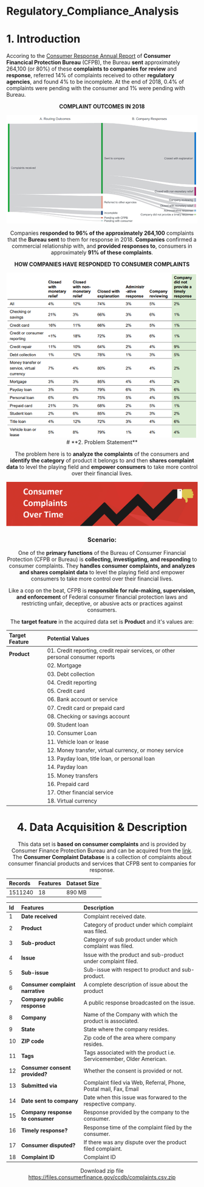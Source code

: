 # Regulatory_Compliance_Analysis
<a id = Section1></a>
# **1. Introduction**

Accoring to the <a href = "https://files.consumerfinance.gov/f/documents/cfpb_consumer-response-annual-report_2018.pdf">Consumer Response Annual Report</a> of **Consumer Financical Protection Bureau** (CFPB), the Bureau **sent**
approximately 264,100 (or 80%) of these **complaints to companies for review** and **response**, referred 14% of complaints received to other **regulatory agencies**, and found 4% to be incomplete. At the end of 2018, 0.4% of complaints were pending with the consumer and 1% were pending with Bureau.

**<center>COMPLAINT OUTCOMES IN 2018<center></center>**
<center><img src = "https://raw.githubusercontent.com/insaid2018/Domain_Case_Studies/master/Finance/Customer%20Compalints%20Analysis%201.png"></center>

Companies **responded to 96% of the approximately 264,100** complaints that the **Bureau sent** to them for response in 2018. **Companies** confirmed a commercial relationship with, and **provided responses to**, consumers in approximately **91% of these complaints**. 

**<center>HOW COMPANIES HAVE RESPONDED TO CONSUMER COMPLAINTS</center>**
<center><img src = "https://raw.githubusercontent.com/insaid2018/Domain_Case_Studies/master/Finance/Customer%20Complaints%20Analysis%202.png"></center>
<a id = Section2></a>
# **2. Problem Statement**

The problem here is to **analyze the complaints** of the consumers and **identify the category** of product it belongs to and then **shares complaint data** to level the playing field and **empower consumers** to take more control over their financial lives.

<center><img src = "https://raw.githubusercontent.com/insaid2018/Domain_Case_Studies/master/Finance/Customer%20Complaints%20Analysis%203.png"></center>

**<h3>Scenario:</h3>**

One of the **primary functions** of the Bureau of Consumer Financial Protection (CFPB or Bureau) is **collecting, investigating, and responding** to consumer complaints. They **handles consumer complaints, and analyzes and shares complaint data** to level the playing field and empower consumers to take more control over their financial lives.

Like a cop on the beat, CFPB is **responsible for rule-making, supervision, and enforcement** of Federal consumer financial protection laws and restricting unfair, deceptive, or abusive acts or practices against consumers.

The **target feature** in the acquired data set is **Product** and it's values are:

|Target Feature|Potential Values|
| :-- | :-- |
|**Product**|01. Credit reporting, credit repair services, or other personal consumer reports|
||02. Mortgage|
||03. Debt collection|
||04. Credit reporting|
||05. Credit card|
||06. Bank account or service|
||07. Credit card or prepaid card|
||08. Checking or savings account|
||09. Student loan|
||10. Consumer Loan|
||11. Vehicle loan or lease|
||12. Money transfer, virtual currency, or money service|
||13. Payday loan, title loan, or personal loan|
||14. Payday loan|
||15. Money transfers|
||16. Prepaid card|
||17. Other financial service|
||18. Virtual currency|

<a id=Section4></a>
# **4. Data Acquisition & Description**

This data set is **based on consumer complaints** and is provided by Consumer Finance Protection Bureau and can be acquired from the <a href="https://www.consumerfinance.gov/data-research/consumer-complaints/">link</a>. The **Consumer Complaint Database** is a collection of complaints about consumer financial products and services that CFPB sent to companies for response.

| Records | Features | Dataset Size |
| :-- | :-- | :-- |
| 1511240 | 18 | 890 MB|

| Id | Features | Description |
| :--| :--| :--|
|1|**Date received**|Complaint received date.|
|2|**Product**|Category of product under which complaint was filed.|
|3|**Sub-product**|Category of sub product under which complaint was filed.|
|4|**Issue**|Issue with the product and sub-product under complaint filed.|
|5|**Sub-issue**|Sub-issue with respect to product and sub-product.|
|6|**Consumer complaint narrative**|A complete description of issue about the product|
|7|**Company public response**|A public response broadcasted on the issue.|
|8|**Company**|Name of the Company with which the product is associated.|
|9|**State**|State where the company resides.|
|10|**ZIP code**|Zip code of the area where company resides.|
|11|**Tags**|Tags associated with the product i.e. Servicemember, Older American.|
|12|**Consumer consent provided?**|Whether the consent is provided or not.|
|13|**Submitted via**|Complaint filed via Web, Referral, Phone, Postal mail, Fax, Email|
|14|**Date sent to company**|Date when this issue was forwared to the respective company.|
|15|**Company response to consumer**|Response provided by the company to the consumer.|
|16|**Timely response?**|Response time of the complaint filed by the consumer.|
|17|**Consumer disputed?**|If there was any dispute over the product filed complaint.|
|18|**Complaint ID**| Complaint ID|

Download zip file
https://files.consumerfinance.gov/ccdb/complaints.csv.zip




